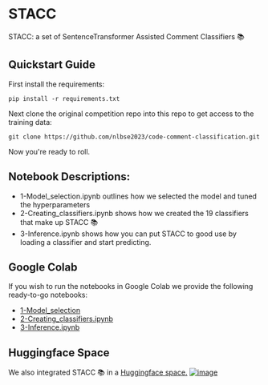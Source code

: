 # STACC
STACC: a set of SentenceTransformer Assisted Comment Classifiers 📚

## Quickstart Guide
First install the requirements:

```pip install -r requirements.txt```

Next clone the original competition repo into this repo to get access to the training data:

```git clone https://github.com/nlbse2023/code-comment-classification.git```

Now you're ready to roll. 

## Notebook Descriptions:
- 1-Model_selection.ipynb outlines how we selected the model and tuned the hyperparameters
- 2-Creating_classifiers.ipynb shows how we created the 19 classifiers that make up STACC 📚
- 3-Inference.ipynb shows how you can put STACC to good use by loading a classifier and start predicting. 

## Google Colab
If you wish to run the notebooks in Google Colab we provide the following ready-to-go notebooks:
- [1-Model_selection](https://gist.github.com/aalkaswan/4d8073919af126bf7fc403ce7e716f52)
- [2-Creating_classifiers.ipynb](https://gist.github.com/aalkaswan/75324d94f47137ecddc875c8e3c58e80)
- [3-Inference.ipynb](https://gist.github.com/aalkaswan/a53dc60a8e90aadfe9b64eb91d1ed21f)

## Huggingface Space
We also integrated STACC 📚 in a [Huggingface space.](https://huggingface.co/spaces/AISE-TUDelft/STACC) 
[![image](https://user-images.githubusercontent.com/33690937/217073128-436ba85a-b99a-4f9b-8b12-041ce9cb3dbf.png)](https://huggingface.co/spaces/AISE-TUDelft/STACC)
